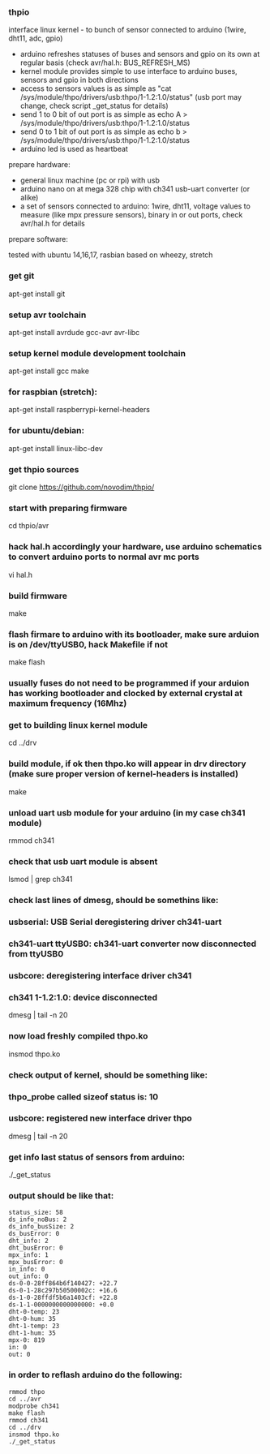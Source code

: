### thpio

interface linux kernel - to bunch of sensor connected to arduino (1wire, dht11, adc, gpio)

 - arduino refreshes statuses of buses and sensors and gpio on its own at regular basis (check avr/hal.h: BUS_REFRESH_MS)
 - kernel module provides simple to use interface to arduino buses, sensors and gpio in both directions
 - access to sensors values is as simple as "cat /sys/module/thpo/drivers/usb:thpo/1-1.2:1.0/status" (usb port may change, check script _get_status for details)
 - send 1 to 0 bit of out port is as simple as echo A > /sys/module/thpo/drivers/usb:thpo/1-1.2:1.0/status
 - send 0 to 1 bit of out port is as simple as echo b > /sys/module/thpo/drivers/usb:thpo/1-1.2:1.0/status
 - arduino led is used as heartbeat

prepare hardware:

 - general linux machine (pc or rpi) with usb 
 - arduino nano on at mega 328 chip with ch341 usb-uart converter (or alike)
 - a set of sensors connected to arduino: 1wire, dht11, voltage values to measure (like mpx pressure sensors), binary in or out ports, check avr/hal.h for details

prepare software:

tested with ubuntu 14,16,17, rasbian based on wheezy, stretch

### get git
apt-get install git

### setup avr toolchain
apt-get install avrdude gcc-avr avr-libc

### setup kernel module development toolchain
apt-get install gcc make

### for raspbian (stretch):
apt-get install raspberrypi-kernel-headers

### for ubuntu/debian:
apt-get install linux-libc-dev

### get thpio sources
git clone https://github.com/novodim/thpio/

### start with preparing firmware
cd thpio/avr

### hack hal.h accordingly your hardware, use arduino schematics to convert arduino ports to normal avr mc ports
vi hal.h

### build firmware
make

### flash firmare to arduino with its bootloader, make sure arduion is on /dev/ttyUSB0, hack Makefile if not
make flash

### usually fuses do not need to be programmed if your arduion has working bootloader and clocked by external crystal at maximum frequency (16Mhz)
### get to building linux kernel module
cd ../drv

### build module, if ok then thpo.ko will appear in drv directory (make sure proper version of kernel-headers is installed)
make

### unload uart usb module for your arduino (in my case ch341 module)
rmmod ch341

### check that usb uart module is absent
lsmod | grep ch341

### check last lines of dmesg, should be somethins like:
### usbserial: USB Serial deregistering driver ch341-uart
### ch341-uart ttyUSB0: ch341-uart converter now disconnected from ttyUSB0
### usbcore: deregistering interface driver ch341
### ch341 1-1.2:1.0: device disconnected
dmesg | tail -n 20

### now load freshly compiled thpo.ko
insmod thpo.ko

### check output of kernel, should be something like:
### thpo_probe called sizeof status is: 10
### usbcore: registered new interface driver thpo
dmesg | tail -n 20

### get info last status of sensors from arduino:
./_get_status

### output should be like that:
```
status_size: 58
ds_info_noBus: 2
ds_info_busSize: 2
ds_busError: 0
dht_info: 2
dht_busError: 0
mpx_info: 1
mpx_busError: 0
in_info: 0
out_info: 0
ds-0-0-28ff864b6f140427: +22.7
ds-0-1-28c297b50500002c: +16.6
ds-1-0-28ffdf5b6a1403cf: +22.8
ds-1-1-0000000000000000: +0.0
dht-0-temp: 23
dht-0-hum: 35
dht-1-temp: 23
dht-1-hum: 35
mpx-0: 819
in: 0
out: 0
```
### in order to reflash arduino do the following:
```
rmmod thpo
cd ../avr
modprobe ch341
make flash
rmmod ch341
cd ../drv
insmod thpo.ko
./_get_status
```
